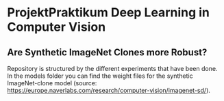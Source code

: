 # ProjektPraktikum Deep Learning in Computer Vision

## Are Synthetic ImageNet Clones more Robust?

Repository is structured by the different experiments that have been done. In the models folder you can find the weight files for the synthetic ImageNet-clone model (source: https://europe.naverlabs.com/research/computer-vision/imagenet-sd/).

